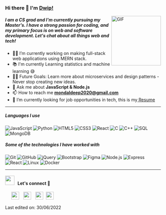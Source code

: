 ### Hi there 👋 I'm [Dwip!](https://github.com/deep00987/)

<img align="right" alt="GIF" height="160px" src="https://media.giphy.com/media/Ah3zHH7hvsSB2/giphy.gif" />

##### I am a CS grad and I'm currently pursuing my Master's. I have a strong passion for coding, and my primary focus is on web and software development. Let's chat about all things web and tech!

- 👨‍💻 I’m currently working on making full-stack web applications using MERN stack.
- 📚 I'm currently Learning statistics and machine learning 😅
- 💪🏼 Future Goals: Learn more about microservices and design patterns - Never stop creating new ideas.
- 💬 Ask me about **JavaScript & Node.js**
- 📫 How to reach me **mondaldeep2020@gmail.com**
- 📄 I’m currently looking for job opportunities in tech, this is my<a href="https://drive.google.com/file/d/1wrkNJIaqazAbH-X-aw4jrbGRL1RIW-0Z/view?usp=sharing" target="blank"> Resume</a>
---

##### Languages I use

![JavaScript](https://img.shields.io/badge/-JavaScript-000000?style=flat&logo=javascript)
![Python](https://img.shields.io/badge/-Python-000000?style=flat&logo=python)
![HTML5](https://img.shields.io/badge/-HTML5-000000?style=flat&logo=html5)
![CSS3](https://img.shields.io/badge/CSS-gray?logo=css3&logoColor=%2347bfff)
![React](https://img.shields.io/badge/-React-222222?style=flat&logo=React&logoColor=61DAFB)
![C](https://img.shields.io/badge/-C-000000?style=flat&logo=c)
![C++](https://img.shields.io/badge/-C++-000000?style=flat&logo=c%2B%2B)
![SQL](https://img.shields.io/badge/-SQL-000000?style=flat&logo=postgresql)
![MongoDB](https://img.shields.io/badge/express-gray?logo=mongoDB&logoColor=%2349c211)


##### Some of the technologies I have worked with

![Git](https://img.shields.io/badge/-Git-222222?style=flat&logo=git&logoColor=F05032)
![GitHub](https://img.shields.io/badge/-GitHub-222222?style=flat&logo=github&logoColor=181717)
![jQuery](https://img.shields.io/badge/-jQuery-222222?style=flat&logo=jQuery&logoColor=0769AD)
![Bootstrap](https://img.shields.io/badge/bootstrap-gray?logo=Bootstrap&logoColor=%2347bfff)
![Figma](https://img.shields.io/badge/figma-gray?logo=figma&logoColor=%23ff4772)
![Node.js](https://img.shields.io/badge/-Node.js-222222?style=flat&logo=node.js&logoColor=339933)
![Express](https://img.shields.io/badge/express-gray?logo=express&logoColor=%2349c211)
![React](https://img.shields.io/badge/-React-222222?style=flat&logo=React&logoColor=61DAFB)
![Linux](https://img.shields.io/badge/-Linux-222222?style=flat&logo=linux&logoColor=FCC624)
![Docker](https://img.shields.io/badge/-Docker-black?style=flat-square&logo=docker)
<br/>

---

<h4 align="left" > <img src="https://media.giphy.com/media/iY8CRBdQXODJSCERIr/giphy.gif" width="30" height="30" style="margin-right: 10px;">Let's connect 🤝 </h4>

<p align="left">

 <div align="left"  class="icons-social" style="margin-left: 10px;">
        <a style="margin-left: 10px;"  target="_blank" href="https://www.linkedin.com/in/dwip-shekhar-mondal-84420013b/"><img style="width: 25px; height: auto;" src="https://img.icons8.com/doodle/40/000000/linkedin--v2.png"></a>
        <a style="margin-left: 10px;" target="_blank" href="https://github.com/deep00987"><img style="width: 25px; height: auto;" src="https://img.icons8.com/doodle/40/000000/github--v1.png"></a>
	<a style="margin-left: 10px;" target="_blank" href="https://twitter.com/mondaldeep2000"><img style="width: 25px; height: auto;" src="https://img.icons8.com/?size=256&id=108650&format=png" ></a>
	<a style="margin-left: 5px;" target="_blank" href="https://drive.google.com/file/d/1wrkNJIaqazAbH-X-aw4jrbGRL1RIW-0Z/view?usp=sharing"><img style="width: 25px; height: auto;" src="https://img.icons8.com/?size=256&id=RuuX11wPsYIG&format=png" ></a>
</div>

</p>




Last edited on: 30/06/2022

